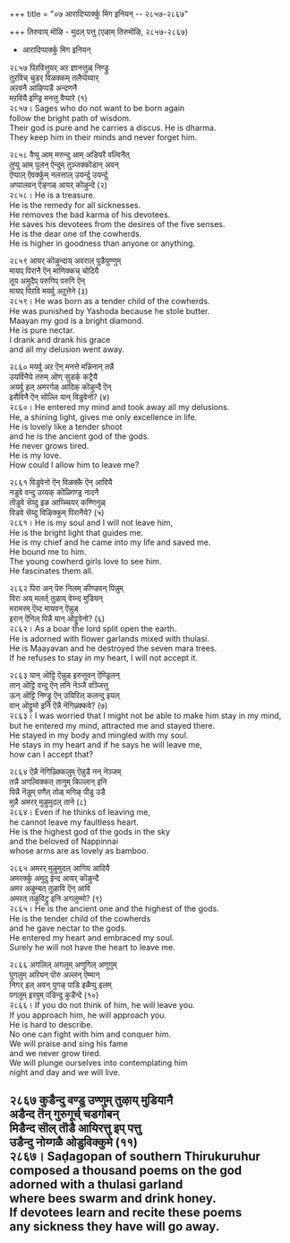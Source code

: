 +++
title = "०७ आरादिप्पार्क्कु मिग इनियन् -- २८५७-२८६७"

+++
तिरुवाय् मॊऴि - मुदल् पत्तु (एऴाम् तिरुमॊऴि, २८५७-२८६७)  
- आरादिप्पार्क्कु मिग इनियन्  

२८५७ पिऱवित्तुयर् अऱ ज्ञानत्तुळ् निण्ड्रु  
तुऱविच् चुडर् विळक्कम् तलैप्पॆय्वार्  
अऱवनै आऴिप्पडै अन्दणनै  
मऱवियै इण्ड्रि मनत्तु वैप्पारे (१)  
२८५७। Sages who do not want to be born again  
follow the bright path of wisdom.  
Their god is pure and he carries a discus. He is dharma.  
They keep him in their minds and never forget him.  

२८५८ वैप्पु आम् मरुन्दु आम् अडियरै वल्विनैत्  
तुप्पु आम् पुलन् ऐन्दुम् तुञ्जक्कॊडान् अवन्  
ऎप्पाल् ऎवर्क्कुम् नलत्ताल् उयर्न्दु उयर्न्दु  
अप्पालवन् ऎङ्गळ् आयर् कॊऴुन्दे (२)  
२८५८। He is a treasure.  
He is the remedy for all sicknesses.  
He removes the bad karma of his devotees.  
He saves his devotees from the desires of the five senses.  
He is the dear one of the cowherds.  
He is higher in goodness than anyone or anything.  

२८५९ आयर् कॊऴुन्दाय् अवराल् पुडैयुण्णुम्  
मायप् पिरानै ऎन् माणिक्कच् चोदियै  
तूय अमुदैप् परुगिप् परुगि ऎन्  
मायप् पिऱवि मयर्वु अऱुत्तेने (३)  
२८५९। He was born as a tender child of the cowherds.  
He was punished by Yashoda because he stole butter.  
Maayan my god is a bright diamond.  
He is pure nectar.  
I drank and drank his grace  
and all my delusion went away.  

२८६० मयर्वु अऱ ऎन् मनत्ते मन्निनान् तन्नै  
उयर्विनैये तरुम् ऒण् सुडर्क् कट्रैयै  
अयर्वु इल् अमरर्गळ् आदिक् कॊऴुन्दै ऎन्  
इसैविनै ऎन् सॊल्लि यान् विडुवेनो? (४)  
२८६०। He entered my mind and took away all my delusions.  
He, a shining light, gives me only excellence in life.  
He is lovely like a tender shoot  
and he is the ancient god of the gods.  
He never grows tired.  
He is my love.  
How could I allow him to leave me?  

२८६१ विडुवेनो ऎन् विळक्कै ऎन् आवियै  
नडुवे वन्दु उय्यक् कॊळ्गिण्ड्र नादनै  
तॊडुवे सॆय्दु इळ आय्च्चियर् कण्णिनुळ्  
विडवे सॆय्दु विऴिक्कुम् पिरानैये? (५)  
२८६१। He is my soul and I will not leave him,  
He is the bright light that guides me.  
He is my chief and he came into my life and saved me.  
He bound me to him.  
The young cowherd girls love to see him.  
He fascinates them all.  

२८६२ पिरा अन् पॆरु निलम् कीण्डवन् पिन्नुम्  
विरा अय् मलर्त् तुऴाय् वेय्न्द मुडियन्  
मरामरम् ऎय्द मायवन् ऎन्नुळ्  
इरान् ऎनिल् पिन्नै यान् ऒट्टुवेनो? (६)  
२८६२। As a boar the lord split open the earth.  
He is adorned with flower garlands mixed with thulasi.  
He is Maayavan and he destroyed the seven mara trees.  
If he refuses to stay in my heart, I will not accept it.  

२८६३ यान् ऒट्टि ऎन्नुळ् इरुत्तुवन् ऎण्ड्रिलन्  
तान् ऒट्टि वन्दु ऎन् तनि नॆञ्जै वञ्जित्तु  
ऊन् ऒट्टि निण्ड्रु ऎन् उयिरिल् कलन्दु इयल्  
वान् ऒट्टुमो इनि ऎन्नै नॆगिऴ्क्कवे? (७)  
२८६३। I was worried that I might not be able to make him stay in my mind,  
but he entered my mind, attracted me and stayed there.  
He stayed in my body and mingled with my soul.  
He stays in my heart and if he says he will leave me,  
how can I accept that?  

२८६४ ऎन्नै नॆगिऴ्क्किलुम् ऎन्नुडै नन् नॆञ्जम्  
तन्नै अगल्विक्कत् तानुम् किल्लान् इनि  
पिन्नै नॆडुम् पणैत् तोळ् मगिऴ् पीडु उडै  
मुन्नै अमरर् मुऴुमुदल् ताने (८)  
२८६४। Even if he thinks of leaving me,  
he cannot leave my faultless heart.  
He is the highest god of the gods in the sky  
and the beloved of Nappinnai  
whose arms are as lovely as bamboo.  

२८६५ अमरर् मुऴुमुदल् आगिय आदियै  
अमरर्क्कु अमुदु ईन्द आयर् कॊऴुन्दै  
अमर अऴुम्बत् तुऴावि ऎन् आवि  
अमरत् तऴुविट्रु इनि अगलुम्मो? (९)  
२८६५। He is the ancient one and the highest of the gods.  
He is the tender child of the cowherds  
and he gave nectar to the gods.  
He entered my heart and embraced my soul.  
Surely he will not have the heart to leave me.  

२८६६ अगलिल् अगलुम् अणुगिल् अणुगुम्  
पुगलुम् अरियन् पॊरु अल्लन् ऎम्मान्  
निगर् इल् अवन् पुगऴ् पाडि इळैप्पु इलम्  
पगलुम् इरवुम् पडिन्दु कुडैन्दे (१०)  
२८६६। If you do not think of him, he will leave you.  
If you approach him, he will approach you.  
He is hard to describe.  
No one can fight with him and conquer him.  
We will praise and sing his fame  
and we never grow tired.  
We will plunge ourselves into contemplating him  
night and day and we will live.  

२८६७ कुडैन्दु वण्डु उण्णुम् तुऴाय् मुडियानै  
अडैन्द तॆन् गुरुगूर्च् चडगोबन्  
मिडैन्द सॊल् तॊडै आयिरत्तु इप् पत्तु  
उडैन्दु नोय्गळै ओडुविक्कुमे (११)  
२८६७। Saḍagopan of southern Thirukuruhur  
composed a thousand poems on the god  
adorned with a thulasi garland  
where bees swarm and drink honey.  
If devotees learn and recite these poems  
any sickness they have will go away.  
---------  


